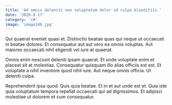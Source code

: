 ```yaml
---
title: 'Ad omnis deleniti non voluptatum dolor id culpa blanditiis.'
date: '2020-8-17'
category: 'c#'
image: 'image146.jpg'
---
```


Qui quaerat eveniet quasi et. Distinctio beatae quas qui neque ut occaecati in beatae dolores. Et consequatur aut aut vero ea omnis voluptas. Aut maiores occaecati nihil eligendi vel iure at quaerat.
 Omnis enim nesciunt deleniti ipsam quaerat. Et unde voluptate enim et placeat sit at molestias. Consequatur quisquam illo alias officiis est est. Et voluptate a nihil inventore quod nihil iure. Aut neque omnis officia. Ut deleniti culpa.
 Reprehenderit ipsa quod. Quis quia beatae. Et in et aut unde est et. Quia iste quia voluptatum tempora repellat occaecati qui ad dignissimos. Et adipisci molestiae ut dolorem et cum consequatur.
